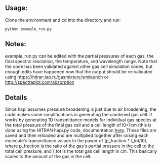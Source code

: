 ## Usage:

Clone the environment and cd into the directory and run:

```
python example_run.py
```

## Notes:
example_run.py can be edited with the partial pressures of each gas, the final spectral resolution, the temperature, and wavelength range. Note that the code has been validated against other gas cell simulation codes, but enough edits have happened now that the output should be re-validated using https://hitran.iao.ru/gasmixture/simlaunch or http://spectraplot.com/absorption 

## Details
Since hapi assumes pressure broadening is just due to air broadening, the code makes some simplifications in generating the combined gas cell. It works by generating 1D transmittance models for individual gas species at the total pressure of the final gas cell and a cell length of l0=1cm (this is done using the HITRAN hapi.py code, documentation [here](https://hitran.org/static/hapi/hapi_manual.pdf).  These files are saved and then reloaded and are multiplied together after raising each molecule's transmittance values to the power of (p_fraction * l_tot/l0), where p_fraction is the ratio of the gas's partial pressure in the cell to the total cell pressure, and l_tot is the total gas cell length in cm. This basically scales to the amount of the gas in the cell.




